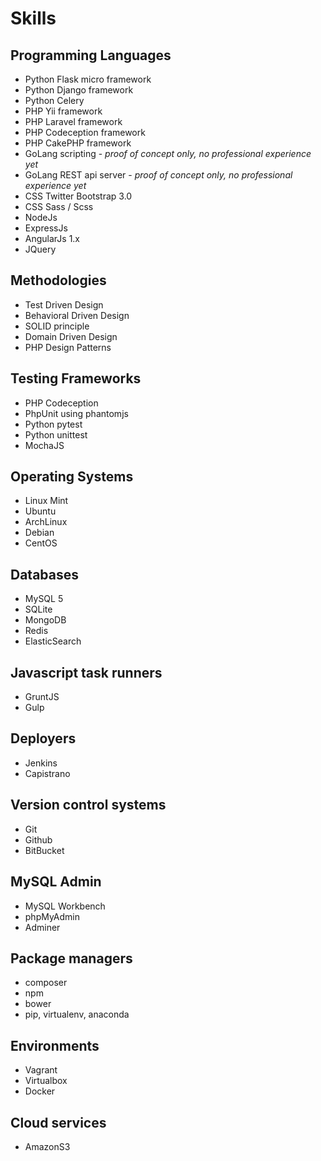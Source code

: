 
# Skills

## Programming Languages

- Python Flask micro framework
- Python Django framework
- Python Celery
- PHP Yii framework
- PHP Laravel framework
- PHP Codeception framework
- PHP CakePHP framework
- GoLang scripting - *proof of concept only, no professional experience yet*
- GoLang REST api server - *proof of concept only, no professional experience yet*
- CSS Twitter Bootstrap 3.0
- CSS Sass / Scss
- NodeJs
- ExpressJs
- AngularJs 1.x
- JQuery

## Methodologies
- Test Driven Design
- Behavioral Driven Design
- SOLID principle
- Domain Driven Design
- PHP Design Patterns


## Testing Frameworks

- PHP Codeception
- PhpUnit using phantomjs
- Python pytest
- Python unittest
- MochaJS

## Operating Systems
- Linux Mint
- Ubuntu
- ArchLinux
- Debian
- CentOS


## Databases
- MySQL 5
- SQLite
- MongoDB
- Redis
- ElasticSearch


## Javascript task runners
- GruntJS
- Gulp

## Deployers
- Jenkins
- Capistrano

## Version control systems
- Git
- Github
- BitBucket

## MySQL Admin
- MySQL Workbench
- phpMyAdmin
- Adminer

## Package managers
- composer
- npm
- bower
- pip, virtualenv, anaconda

## Environments
- Vagrant
- Virtualbox
- Docker

## Cloud services
- AmazonS3

